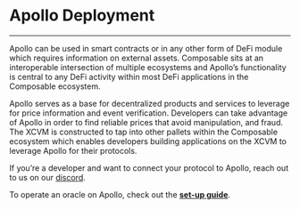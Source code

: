 # Apollo Deployment

---

Apollo can be used in smart contracts or in any other form of DeFi module which requires information on external assets.
Composable sits at an interoperable intersection of multiple ecosystems and Apollo’s functionality is central to any 
DeFi activity within most DeFi applications in the Composable ecosystem. 

Apollo serves as a base for decentralized products and services to leverage for price information and event 
verification. Developers can take advantage of Apollo in order to find reliable prices that avoid manipulation, and 
fraud. The XCVM is constructed to tap into other pallets within the Composable ecosystem which enables developers 
building applications on the XCVM to leverage Apollo for their protocols.

If you’re a developer and want to connect your protocol to Apollo, reach out to us on our 
[discord](https://discord.com/invite/composable).

To operate an oracle on Apollo, check out the **[set-up guide](../../developer-guides/oracle-set-up-guide.md)**.
